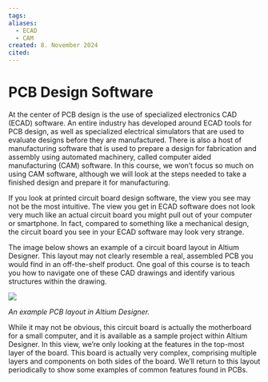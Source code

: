 ```yaml
---
tags: 
aliases:
  - ECAD
  - CAM
created: 8. November 2024
cited:
---
```


# PCB Design Software

At the center of PCB design is the use of specialized electronics CAD (ECAD) software. An entire industry has developed around ECAD tools for PCB design, as well as specialized electrical simulators that are used to evaluate designs before they are manufactured. There is also a host of manufacturing software that is used to prepare a design for fabrication and assembly using automated machinery, called computer aided manufacturing (CAM) software. In this course, we won’t focus so much on using CAM software, although we will look at the steps needed to take a finished design and prepare it for manufacturing.

If you look at printed circuit board design software, the view you see may not be the most intuitive. The view you get in ECAD software does not look very much like an actual circuit board you might pull out of your computer or smartphone. In fact, compared to something like a mechanical design, the circuit board you see in your ECAD software may look very strange.

The image below shows an example of a circuit board layout in Altium Designer. This layout may not clearly resemble a real, assembled PCB you would find in an off-the-shelf product. One goal of this course is to teach you how to navigate one of these CAD drawings and identify various structures within the drawing.

![](https://cdn.fs.teachablecdn.com/ADNupMnWyR7kCWRvm76Laz/https://www.filepicker.io/api/file/146oaPNQSqSIrlCYfu8T)

_An example PCB layout in Altium Designer._

While it may not be obvious, this circuit board is actually the motherboard for a small computer, and it is available as a sample project within Altium Designer. In this view, we’re only looking at the features in the top-most layer of the board. This board is actually very complex, comprising multiple layers and components on both sides of the board. We’ll return to this layout periodically to show some examples of common features found in PCBs.